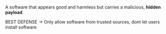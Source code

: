 A software that appears good  and harmless but carries a malicious, **hidden payload** 

BEST DEFENSE → Only allow software from trusted sources, dont let users install software